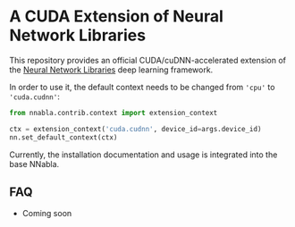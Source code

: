 # A CUDA Extension of Neural Network Libraries

This repository provides an official CUDA/cuDNN-accelerated extension of the
[Neural Network Libraries](https://github.com/sony/nnabla/) deep learning framework.

In order to use it, the default context needs to be changed from `'cpu'` to
`'cuda.cudnn'`:
```python
from nnabla.contrib.context import extension_context

ctx = extension_context('cuda.cudnn', device_id=args.device_id)
nn.set_default_context(ctx)
```

Currently, the installation documentation and usage is integrated into the base
NNabla.

## FAQ

* Coming soon
